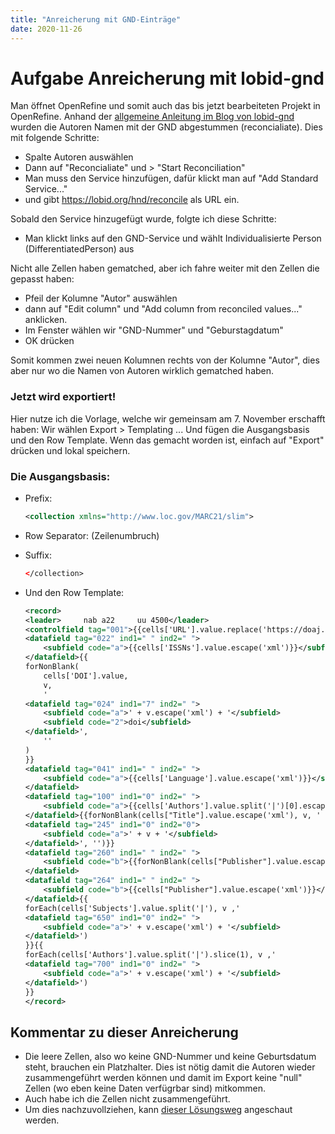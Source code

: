 ```yaml
---
title: "Anreicherung mit GND-Einträge"
date: 2020-11-26
---
```


# Aufgabe Anreicherung mit lobid-gnd
Man öffnet OpenRefine und somit auch das bis jetzt bearbeiteten Projekt in OpenRefine. Anhand der [allgemeine Anleitung im Blog von lobid-gnd](https://blog.lobid.org/2018/08/27/openrefine.html) wurden die Autoren Namen mit der GND abgestummen (reconcialiate). Dies mit folgende Schritte:
* Spalte Autoren auswählen
* Dann auf "Reconcialiate" und > "Start Reconciliation"
* Man muss den Service hinzufügen, dafür klickt man auf "Add Standard Service..." 
* und gibt https://lobid.org/hnd/reconcile als URL ein.

Sobald den Service hinzugefügt wurde, folgte ich diese Schritte:
* Man klickt links auf den GND-Service und wählt Individualisierte Person (DifferentiatedPerson) aus

Nicht alle Zellen haben gematched, aber ich fahre weiter mit den Zellen die gepasst haben:
* Pfeil der Kolumne "Autor" auswählen
* dann auf "Edit column" und "Add column from reconciled values..." anklicken.
* Im Fenster wählen wir "GND-Nummer" und "Geburstagdatum"
* OK drücken

Somit kommen zwei neuen Kolumnen rechts von der Kolumne "Autor", dies aber nur wo die Namen von Autoren wirklich gematched haben.

### Jetzt wird exportiert! 
Hier nutze ich die Vorlage, welche wir gemeinsam am 7. November erschafft haben:
Wir wählen Export > Templating ... Und fügen die Ausgangsbasis und den Row Template. Wenn das gemacht worden ist, einfach auf "Export" drücken und lokal speichern.

### Die Ausgangsbasis:

* Prefix:
    ```xml
    <collection xmlns="http://www.loc.gov/MARC21/slim">
    ```
* Row Separator: (Zeilenumbruch)
* Suffix:
    ```xml
    </collection>
    ```
    
* Und den Row Template:
    ```xml
    <record>
    <leader>     nab a22     uu 4500</leader>
    <controlfield tag="001">{{cells['URL'].value.replace('https://doaj.org/article/','').escape('xml')}}</controlfield>
    <datafield tag="022" ind1=" " ind2=" ">
        <subfield code="a">{{cells['ISSNs'].value.escape('xml')}}</subfield>
    </datafield>{{
    forNonBlank(
        cells['DOI'].value,
        v,
        '
    <datafield tag="024" ind1="7" ind2=" ">
        <subfield code="a">' + v.escape('xml') + '</subfield>
        <subfield code="2">doi</subfield>        
    </datafield>',
        ''
    )
    }}
    <datafield tag="041" ind1=" " ind2=" ">
        <subfield code="a">{{cells['Language'].value.escape('xml')}}</subfield>
    </datafield>
    <datafield tag="100" ind1="0" ind2=" ">
        <subfield code="a">{{cells['Authors'].value.split('|')[0].escape('xml')}}</subfield>
    </datafield>{{forNonBlank(cells["Title"].value.escape('xml'), v, '
    <datafield tag="245" ind1="0" ind2="0">
        <subfield code="a">' + v + '</subfield>
    </datafield>', '')}}
    <datafield tag="260" ind1=" " ind2=" ">
        <subfield code="b">{{forNonBlank(cells["Publisher"].value.escape('xml'), v, v, '')}}</subfield>
    </datafield>
    <datafield tag="264" ind1=" " ind2=" ">
        <subfield code="b">{{cells["Publisher"].value.escape('xml')}}</subfield>
    </datafield>{{
    forEach(cells['Subjects'].value.split('|'), v ,'
    <datafield tag="650" ind1="0" ind2=" ">
        <subfield code="a">' + v.escape('xml') + '</subfield>
    </datafield>')
    }}{{
    forEach(cells['Authors'].value.split('|').slice(1), v ,'
    <datafield tag="700" ind1="0" ind2=" ">
        <subfield code="a">' + v.escape('xml') + '</subfield>
    </datafield>')
    }}
    </record>
    ```

## Kommentar zu dieser Anreicherung
* Die leere Zellen, also wo keine GND-Nummer und keine Geburtsdatum steht, brauchen ein Platzhalter. Dies ist nötig damit die Autoren wieder zusammengeführt werden können und damit im Export keine "null" Zellen (wo eben keine Daten verfügrbar sind) mitkommen.
* Auch habe ich die Zellen nicht zusammengeführt.
* Um dies nachzuvollziehen, kann [dieser Lösungsweg](https://pad.gwdg.de/ywogyRNTQ_CTg9PvrQywsQ?both#) angeschaut werden.




